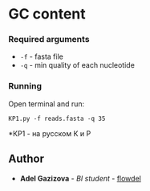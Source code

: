 # GC content

### Required arguments

* ```-f``` - fasta file
* ```-q``` - min quality of each nucleotide


### Running

Open terminal and run:
```
КР1.py -f reads.fasta -q 35 

```
*КР1 - на русском К и Р

## Author

* **Adel Gazizova** - *BI student* - [flowdel](https://github.com/flowdel)
